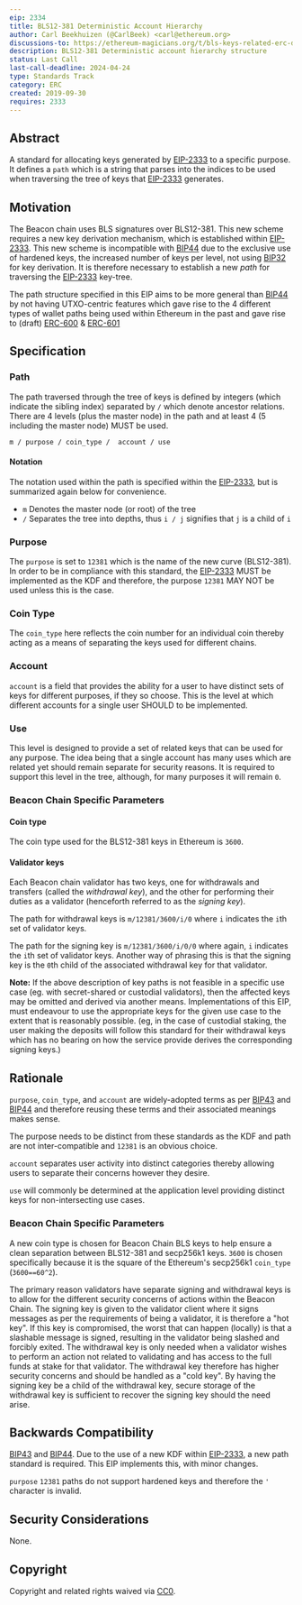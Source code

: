```yaml
---
eip: 2334
title: BLS12-381 Deterministic Account Hierarchy
author: Carl Beekhuizen (@CarlBeek) <carl@ethereum.org>
discussions-to: https://ethereum-magicians.org/t/bls-keys-related-erc-discussion-erc-2333-2334-2335/19774
description: BLS12-381 Deterministic account hierarchy structure
status: Last Call
last-call-deadline: 2024-04-24
type: Standards Track
category: ERC
created: 2019-09-30
requires: 2333
---
```


## Abstract

A standard for allocating keys generated by [EIP-2333](./eip-2333.md) to a specific purpose. It defines a `path` which is a string that parses into the indices to be used when traversing the tree of keys that [EIP-2333](./eip-2333.md) generates.

## Motivation

The Beacon chain uses BLS signatures over BLS12-381. This new scheme requires a new key derivation mechanism, which is established within [EIP-2333](./eip-2333.md). This new scheme is incompatible with [BIP44](https://github.com/bitcoin/bips/blob/43ce3a461dfb48e62ffa0cfc70f5f54d1eb5c577/bip-0044.mediawiki) due to the exclusive use of hardened keys, the increased number of keys per level, not using [BIP32](https://github.com/bitcoin/bips/blob/43ce3a461dfb48e62ffa0cfc70f5f54d1eb5c577/bip-0032.mediawiki) for key derivation. It is therefore necessary to establish a new *path* for traversing the [EIP-2333](./eip-2333.md) key-tree.

The path structure specified in this EIP aims to be more general than [BIP44](https://github.com/bitcoin/bips/blob/43ce3a461dfb48e62ffa0cfc70f5f54d1eb5c577/bip-0044.mediawiki) by not having UTXO-centric features which gave rise to the 4 different types of wallet paths being used within Ethereum in the past and gave rise to (draft) [ERC-600](./erc-600.md) & [ERC-601](./erc-601.md)

## Specification

### Path

The path traversed through the tree of keys is defined by integers (which indicate the sibling index) separated by `/` which denote ancestor relations. There are 4 levels (plus the master node) in the path and at least 4 (5 including the master node) MUST be used.

```text
m / purpose / coin_type /  account / use
```

#### Notation

The notation used within the path is specified within the [EIP-2333](./eip-2333.md), but is summarized again below for convenience.

* `m` Denotes the master node (or root) of the tree
* `/` Separates the tree into depths, thus `i / j` signifies that `j` is a child of `i`

### Purpose

The `purpose` is set to `12381` which is the name of the new curve (BLS12-381). In order to be in compliance with this standard, the [EIP-2333](./eip-2333.md) MUST be implemented as the KDF and therefore, the purpose `12381` MAY NOT be used unless this is the case.

### Coin Type

The `coin_type` here reflects the coin number for an individual coin thereby acting as a means of separating the keys used for different chains.

### Account

`account` is a field that provides the ability for a user to have distinct sets of keys for different purposes, if they so choose. This is the level at which different accounts for a single user SHOULD to be implemented.

### Use

This level is designed to provide a set of related keys that can be used for any purpose. The idea being that a single account has many uses which are related yet should remain separate for security reasons. It is required to support this level in the tree, although, for many purposes it will remain `0`.

### Beacon Chain Specific Parameters

#### Coin type

The coin type used for the BLS12-381 keys in Ethereum is `3600`.

#### Validator keys

Each Beacon chain validator has two keys, one for withdrawals and transfers (called the *withdrawal key*), and the other for performing their duties as a validator (henceforth referred to as the *signing key*).

The path for withdrawal keys is `m/12381/3600/i/0` where `i` indicates the `i`th set of validator keys.

The path for the signing key is `m/12381/3600/i/0/0` where again, `i` indicates the `i`th set of validator keys. Another way of phrasing this is that the signing key is the `0`th child of the associated withdrawal key for that validator.

**Note:** If the above description of key paths is not feasible in a specific use case (eg. with secret-shared or custodial validators), then the affected keys may be omitted and derived via another means. Implementations of this EIP, must endeavour to use the appropriate keys for the given use case to the extent that is reasonably possible. (eg, in the case of custodial staking, the user making the deposits will follow this standard for their withdrawal keys which has no bearing on how the service provide derives the corresponding signing keys.)

## Rationale

`purpose`, `coin_type`, and `account` are widely-adopted terms as per [BIP43](https://github.com/bitcoin/bips/blob/43ce3a461dfb48e62ffa0cfc70f5f54d1eb5c577/bip-0043.mediawiki) and [BIP44](https://github.com/bitcoin/bips/blob/43ce3a461dfb48e62ffa0cfc70f5f54d1eb5c577/bip-0044.mediawiki) and therefore reusing these terms and their associated meanings makes sense.

The purpose needs to be distinct from these standards as the KDF and path are not inter-compatible and `12381` is an obvious choice.

`account` separates user activity into distinct categories thereby allowing users to separate their concerns however they desire.

`use` will commonly be determined at the application level providing distinct keys for non-intersecting use cases.

### Beacon Chain Specific Parameters

A new coin type is chosen for Beacon Chain BLS keys to help ensure a clean separation between BLS12-381 and secp256k1 keys.  `3600` is chosen specifically because it is the square of the Ethereum's secp256k1 `coin_type` (`3600==60^2`).

The primary reason validators have separate signing and withdrawal keys is to allow for the different security concerns of actions within the Beacon Chain. The signing key is given to the validator client where it signs messages as per the requirements of being a validator, it is therefore a "hot key". If this key is compromised, the worst that can happen (locally) is that a slashable message is signed, resulting in the validator being slashed and forcibly exited. The withdrawal key is only needed when a validator wishes to perform an action not related to validating and has access to the full funds at stake for that validator. The withdrawal key therefore has higher security concerns and should be handled as a "cold key". By having the signing key be a child of the withdrawal key, secure storage of the withdrawal key is sufficient to recover the signing key should the need arise.

## Backwards Compatibility

[BIP43](https://github.com/bitcoin/bips/blob/43ce3a461dfb48e62ffa0cfc70f5f54d1eb5c577/bip-0043.mediawiki) and [BIP44](https://github.com/bitcoin/bips/blob/43ce3a461dfb48e62ffa0cfc70f5f54d1eb5c577/bip-0044.mediawiki). Due to the use of a new KDF within [EIP-2333](./eip-2333.md), a new path standard is required. This EIP implements this, with minor changes.

`purpose` `12381` paths do not support hardened keys and therefore the `'` character is invalid.

## Security Considerations

None.

## Copyright

Copyright and related rights waived via [CC0](../LICENSE.md).

